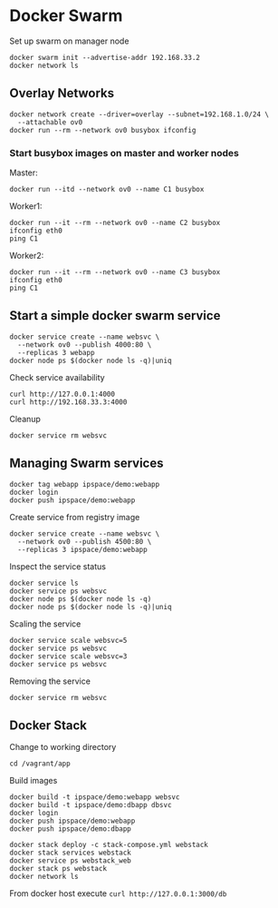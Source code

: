 # Docker Swarm

Set up swarm on manager node

```
docker swarm init --advertise-addr 192.168.33.2
docker network ls
```

## Overlay Networks

```
docker network create --driver=overlay --subnet=192.168.1.0/24 \
  --attachable ov0
docker run --rm --network ov0 busybox ifconfig
```

### Start busybox images on master and worker nodes

Master:

```
docker run --itd --network ov0 --name C1 busybox
```

Worker1:

```
docker run --it --rm --network ov0 --name C2 busybox
ifconfig eth0
ping C1
```

Worker2:

```
docker run --it --rm --network ov0 --name C3 busybox
ifconfig eth0
ping C1
```

## Start a simple docker swarm service

```
docker service create --name websvc \
  --network ov0 --publish 4000:80 \
  --replicas 3 webapp
docker node ps $(docker node ls -q)|uniq
```

Check service availability

```
curl http://127.0.0.1:4000
curl http://192.168.33.3:4000
```

Cleanup

```
docker service rm websvc
```

## Managing Swarm services

```
docker tag webapp ipspace/demo:webapp
docker login
docker push ipspace/demo:webapp
```

Create service from registry image

```
docker service create --name websvc \
  --network ov0 --publish 4500:80 \
  --replicas 3 ipspace/demo:webapp
```

Inspect the service status
```
docker service ls
docker service ps websvc
docker node ps $(docker node ls -q)
docker node ps $(docker node ls -q)|uniq
```

Scaling the service
```
docker service scale websvc=5
docker service ps websvc
docker service scale websvc=3
docker service ps websvc
```

Removing the service
```
docker service rm websvc
```

## Docker Stack

Change to working directory

```
cd /vagrant/app
```

Build images

```
docker build -t ipspace/demo:webapp websvc
docker build -t ipspace/demo:dbapp dbsvc
docker login
docker push ipspace/demo:webapp
docker push ipspace/demo:dbapp
```

```
docker stack deploy -c stack-compose.yml webstack
docker stack services webstack
docker service ps webstack_web
docker stack ps webstack
docker network ls
```

From docker host execute `curl http://127.0.0.1:3000/db`
